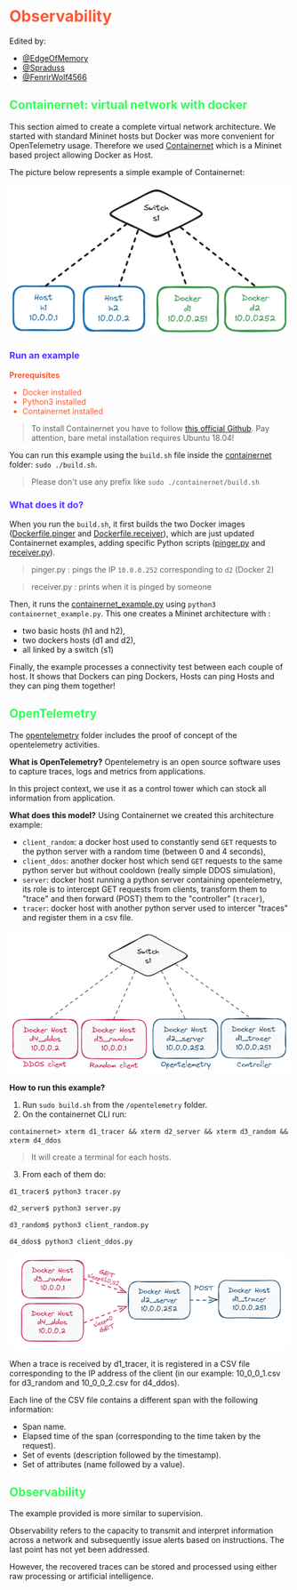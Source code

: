 # <span style="color: #ff5733;"> Observability </span> 

Edited by: 
* [@EdgeOfMemory](https://github.com/EdgeOfMemory-cloud)
* [@Spraduss](https://github.com/Spraduss)
* [@FenrirWolf4566](https://github.com/FenrirWolf4566)


## <span style="color: #33ff57;"> Containernet: virtual network with docker </span> 

This section aimed to create a complete virtual network architecture. We started with standard Mininet hosts but Docker was more convenient for OpenTelemetry usage.
Therefore we used [Containernet](https://github.com/containernet/containernet) which is a Mininet based project allowing Docker as Host.

The picture below represents a simple example of Containernet:

![containernet_example](./assets/containernet_example.webp)

### <span style="color: #5733ff;"> Run an example </span> 

**<span style="color: #ff5733;">Prerequisites</span>**

<ul style="color: #ff5733;">
    <li>Docker installed</li>
    <li>Python3 installed</li>
    <li>Containernet installed</li>
</ul>

> To install Containernet you have to follow [this official Github](https://github.com/containernet/containernet). Pay attention, bare metal installation requires Ubuntu 18.04!

You can run this example using the `build.sh` file inside the [containernet](./containernet/) folder: `sudo ./build.sh`.
> Please don't use any prefix like `sudo ./containernet/build.sh`

### <span style="color: #5733ff;"> What does it do? </span> 

When you run the `build.sh`, it first builds the two Docker images ([Dockerfile.pinger](./containernet/Dockerfile.pinger) and [Dockerfile.receiver](./containernet/Dockerfile.receiver)), which are just updated Containernet examples, adding specific Python scripts ([pinger.py](./containernet/pinger.py) and [receiver.py](./containernet/receiver.py)).

> pinger.py : pings the IP `10.0.0.252` corresponding to `d2` (Docker 2)

> receiver.py : prints when it is pinged by someone

Then, it runs the [containernet_example.py](./containernet/containernet_example.py) using `python3 containernet_example.py`.
This one creates a Mininet architecture with :
* two basic hosts (h1 and h2), 
* two dockers hosts (d1 and d2), 
* all linked by a switch (s1)

Finally, the example processes a connectivity test between each couple of host. It shows that Dockers can ping Dockers, Hosts can ping Hosts and they can ping them together!

## <span style="color: #33ff57;"> OpenTelemetry </span> 

The [opentelemetry](./opentelemetry/) folder includes the proof of concept of the opentelemetry activities.

**What is OpenTelemetry?**
Opentelemetry is an open source software uses to capture traces, logs and metrics from applications.

In this project context, we use it as a control tower which can stock all information from application.

**What does this model?**
Using Containernet we created this architecture example: 
* `client_random`: a docker host used to constantly send `GET` requests to the python server with a random time (between 0 and 4 seconds),
* `client_ddos`: another docker host which send `GET` requests to the same python server but without cooldown (really simple DDOS simulation),
* `server`: docker host running a python server containing  opentelemetry, its role is to intercept GET requests from clients, transform them to "trace" and then forward (POST) them to the "controller" (`tracer`),
* `tracer`: docker host with another python server used to intercer "traces" and register them in a csv file.


![opentelemetry_architecture](./assets/opentelemetry_architecture.png)

**How to run this example?**

1. Run `sudo build.sh` from the `/opentelemetry` folder.
2. On the containernet CLI run:
```
containernet> xterm d1_tracer && xterm d2_server && xterm d3_random && xterm d4_ddos
```
> It will create a terminal for each hosts.
3. From each of them do:
``` 
d1_tracer$ python3 tracer.py
```
``` 
d2_server$ python3 server.py
```
``` 
d3_random$ python3 client_random.py
```
``` 
d4_ddos$ python3 client_ddos.py
```

![opentemetry_request](./assets/opentelemetry_request.png)

When a trace is received by d1_tracer, it is registered in a CSV file corresponding to the IP address of the client (in our example: 10_0_0_1.csv for d3_random and 10_0_0_2.csv for d4_ddos).

Each line of the CSV file contains a different span with the following information:
* Span name.
* Elapsed time of the span (corresponding to the time taken by the request).
* Set of events (description followed by the timestamp).
* Set of attributes (name followed by a value).

## <span style="color: #33ff57;"> Observability </span> 

The example provided is more similar to supervision.

Observability refers to the capacity to transmit and interpret information across a network and subsequently issue alerts based on instructions. The last point has not yet been addressed.

However, the recovered traces can be stored and processed using either raw processing or artificial intelligence.